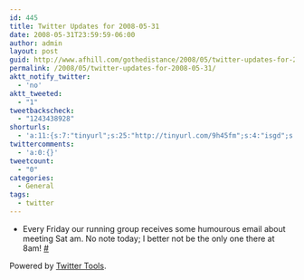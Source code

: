 ```yaml
---
id: 445
title: Twitter Updates for 2008-05-31
date: 2008-05-31T23:59:59-06:00
author: admin
layout: post
guid: http://www.afhill.com/gothedistance/2008/05/twitter-updates-for-2008-05-31/
permalink: /2008/05/twitter-updates-for-2008-05-31/
aktt_notify_twitter:
  - 'no'
aktt_tweeted:
  - "1"
tweetbackscheck:
  - "1243438928"
shorturls:
  - 'a:11:{s:7:"tinyurl";s:25:"http://tinyurl.com/9h45fm";s:4:"isgd";s:17:"http://is.gd/fuDw";s:5:"bitly";s:20:"http://bit.ly/2JKiWl";s:5:"snipr";s:22:"http://snipr.com/9uqo6";s:5:"snurl";s:22:"http://snurl.com/9uqo6";s:7:"snipurl";s:24:"http://snipurl.com/9uqo6";s:4:"trim";s:17:"http://tr.im/4tzo";s:5:"adjix";s:207:"(10 Jan 2008 temporary restriction: API requires valid partnerID or partnerEmail key in request. Contact us if this affects you.) Invalid Adjix request. API documentation @ http://web.adjix.com/AdjixAPI.html";s:4:"advu";s:203:"(10 Jan 2008 temporary restriction: API requires valid partnerID or partnerEmail key in request. Contact us if this affects you.) Invalid Adjix request. API documentation @ http://web.ad.vu/AdjixAPI.html";s:4:"zima";s:19:"http://zi.ma/006a61";s:9:"permalink";s:75:"http://www.afhill.com/gothedistance/2008/05/twitter-updates-for-2008-05-31/";}'
twittercomments:
  - 'a:0:{}'
tweetcount:
  - "0"
categories:
  - General
tags:
  - twitter
---
```

<ul class="aktt_tweet_digest">
  <li>
    Every Friday our running group receives some humourous email about meeting Sat am. No note today; I better not be the only one there at 8am! <a href="http://twitter.com/afhill262/statuses/823778507">#</a>
  </li>
</ul>

<p class="aktt_credit">
  Powered by <a href="http://alexking.org/projects/wordpress">Twitter Tools</a>.
</p>